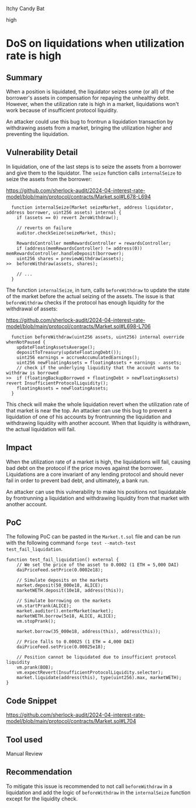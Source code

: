 Itchy Candy Bat

high

# DoS on liquidations when utilization rate is high

## Summary

When a position is liquidated, the liquidator seizes some (or all) of the borrower's assets in compensation for repaying the unhealthy debt. However, when the utilization rate is high in a market, liquidations won't work because of insufficient protocol liquidity.

An attacker could use this bug to frontrun a liquidation transaction by withdrawing assets from a market, bringing the utilization higher and preventing the liquidation. 

## Vulnerability Detail

In liquidation, one of the last steps is to seize the assets from a borrower and give them to the liquidator. The `seize` function calls `internalSeize` to seize the assets from the borrower: 

https://github.com/sherlock-audit/2024-04-interest-rate-model/blob/main/protocol/contracts/Market.sol#L678-L694
```solidity
  function internalSeize(Market seizeMarket, address liquidator, address borrower, uint256 assets) internal {
    if (assets == 0) revert ZeroWithdraw();

    // reverts on failure
    auditor.checkSeize(seizeMarket, this);

    RewardsController memRewardsController = rewardsController;
    if (address(memRewardsController) != address(0)) memRewardsController.handleDeposit(borrower);
    uint256 shares = previewWithdraw(assets);
>>  beforeWithdraw(assets, shares);
      
    // ...
  }
```

The function `internalSeize`, in turn, calls `beforeWithdraw` to update the state of the market before the actual seizing of the assets. The issue is that `beforeWithdraw` checks if the protocol has enough liquidity for the withdrawal of assets:

https://github.com/sherlock-audit/2024-04-interest-rate-model/blob/main/protocol/contracts/Market.sol#L698-L706
```solidity
  function beforeWithdraw(uint256 assets, uint256) internal override whenNotPaused {
    updateFloatingAssetsAverage();
    depositToTreasury(updateFloatingDebt());
    uint256 earnings = accrueAccumulatedEarnings();
    uint256 newFloatingAssets = floatingAssets + earnings - assets;
    // check if the underlying liquidity that the account wants to withdraw is borrowed
>>  if (floatingBackupBorrowed + floatingDebt > newFloatingAssets) revert InsufficientProtocolLiquidity();
    floatingAssets = newFloatingAssets;
  }
```

This check will make the whole liquidation revert when the utilization rate of that market is near the top. An attacker can use this bug to prevent a liquidation of one of his accounts by frontrunning the liquidation and withdrawing liquidity with another account. When that liquidity is withdrawn, the actual liquidation will fail. 

## Impact

When the utilization rate of a market is high, the liquidations will fail, causing bad debt on the protocol if the price moves against the borrower. Liquidations are a core invariant of any lending protocol and should never fail in order to prevent bad debt, and ultimately, a bank run. 

An attacker can use this vulnerability to make his positions not liquidatable by frontrunning a liquidation and withdrawing liquidity from that market with another account. 

## PoC

The following PoC can be pasted in the `Market.t.sol` file and can be run with the following command `forge test --match-test test_fail_liquidation`.

```solidity
function test_fail_liquidation() external {
    // We set the price of the asset to 0.0002 (1 ETH = 5,000 DAI)
    daiPriceFeed.setPrice(0.0002e18);

    // Simulate deposits on the markets
    market.deposit(50_000e18, ALICE);
    marketWETH.deposit(10e18, address(this));

    // Simulate borrowing on the markets
    vm.startPrank(ALICE);
    market.auditor().enterMarket(market);
    marketWETH.borrow(5e18, ALICE, ALICE);
    vm.stopPrank();

    market.borrow(35_000e18, address(this), address(this));

    // Price falls to 0.00025 (1 ETH = 4,000 DAI)
    daiPriceFeed.setPrice(0.00025e18);

    // Position cannot be liquidated due to insufficient protocol liquidity
    vm.prank(BOB);
    vm.expectRevert(InsufficientProtocolLiquidity.selector);
    market.liquidate(address(this), type(uint256).max, marketWETH);
}
```

## Code Snippet

https://github.com/sherlock-audit/2024-04-interest-rate-model/blob/main/protocol/contracts/Market.sol#L704

## Tool used

Manual Review

## Recommendation

To mitigate this issue is recommended to not call `beforeWithdraw` in a liquidation and add the logic of `beforeWithdraw` in the `internalSeize` function except for the liquidity check.
